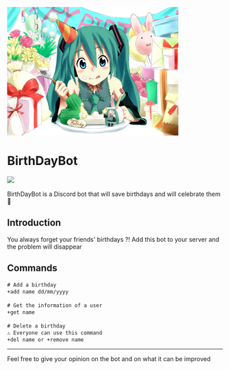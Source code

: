 <img width=400 src="https://raw.githubusercontent.com/Wongt8/BirthDayBot/main/logo.png">

# BirthDayBot
<img src="https://img.shields.io/badge/Python-3-brightgreen.svg?style=plastic">

BirthDayBot is a Discord bot that will save birthdays and will celebrate them 🥳

## Introduction
You always forget your friends' birthdays ?!
Add this bot to your server and the problem will disappear


## Commands

    # Add a birthday
    +add name dd/mm/yyyy

    # Get the information of a user
    +get name

    # Delete a birthday   
    ⚠️ Everyone can use this command  
    +del name or +remove name

----

Feel free to give your opinion on the bot and on what it can be improved

